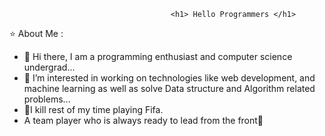                                  		<h1> Hello Programmers </h1>

⭐ About Me : 

- 👋 Hi there, I am a programming enthusiast and computer science undergrad...
- 👀 I’m interested in working on technologies like  web development, and machine learning as well as solve Data structure and Algorithm related problems...
- 🏏I kill rest of my time playing Fifa.
- A team player who is always ready to lead from the front🫡

<!---
Vengeance2001/Vengeance2001 is a ✨ special ✨ repository because its `README.md` (this file) appears on your GitHub profile.
You can click the Preview link to take a look at your changes.
--->
